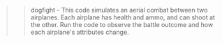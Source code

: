 >> dogfight - This code simulates an aerial combat between two airplanes. Each airplane has health and ammo, and can shoot at the other. Run the code to observe the battle outcome and how each airplane's attributes change.
